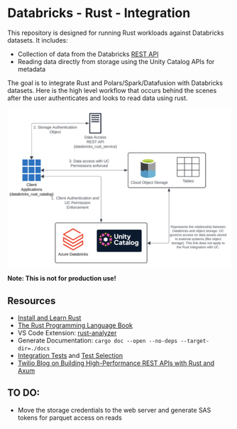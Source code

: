 # Databricks - Rust - Integration

This repository is designed for running Rust workloads against Databricks datasets. It includes:

- Collection of data from the Databricks [REST API](https://docs.databricks.com/api/workspace/catalogs)
- Reading data directly from storage using the Unity Catalog APIs for metadata

The goal is to integrate Rust and Polars/Spark/Datafusion with Databricks datasets. Here is the high level workflow that occurs behind the scenes after the user authenticates and looks to read data using rust. 

![](./diagram.png)

**Note: This is not for production use!**

## Resources

- [Install and Learn Rust](https://www.rust-lang.org/learn)
- [The Rust Programming Language Book](https://doc.rust-lang.org/book/)
- VS Code Extension: [rust-analyzer](https://rust-analyzer.github.io/)
- Generate Documentation: `cargo doc --open --no-deps --target-dir=./docs`
- [Integration Tests](https://doc.rust-lang.org/book/ch11-03-test-organization.html) and [Test Selection](https://doc.rust-lang.org/cargo/commands/cargo-test.html)
- [Twilio Blog on Building High-Performance REST APIs with Rust and Axum](https://www.twilio.com/en-us/blog/build-high-performance-rest-apis-rust-axum)

## TO DO: 
- Move the storage credentials to the web server and generate SAS tokens for parquet access on reads